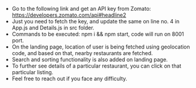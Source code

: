 - Go to the following link and get an API key from Zomato: https://developers.zomato.com/api#headline2
- Just you need to fetch the key, and update the same on line no. 4 in App.js and Details.js in src folder.
- Commands to be executed: npm i && npm start, code will run on 8001 port.
- On the landing page, location of user is being fetched using geolocation code, and based on that, nearby restaurants are fetched.
- Search and sorting functionality is also added on landing page.
- To further see details of a particular restaurant, you can click on that particular listing.
- Feel free to reach out if you face any difficulty.
